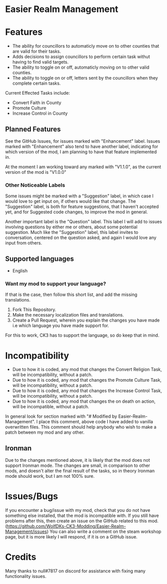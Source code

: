 # Easier Realm Management

# Features
- The ability for councillors to automaticly move on to other counties that are valid for their tasks. 
- Adds decisions to assign councillors to perform certain task withut having to find valid targets.
- The ability to toggle on or off, automaticly moving on to other valid counties.
- The ability to toggle on or off, letters sent by the councillors when they complete certain tasks.

Current Effected Tasks include:
- Convert Faith in County
- Promote Culture
- Increase Control in County

## Planned Features
See the GitHub Issues, for issues marked with "Enhancement" label. Issues marked with "Enhancement" also tend to have another label, indicating for which version of the mod, I am planning to have that feature implemented in. 

At the moment I am working toward any marked with "V1.1.0", as the current version of the mod is "V1.0.0"

### Other Noticeable Labels
Some issues might be marked with a "Suggestion" label, in which case I would love to get input on, if others would like that change. The "Suggestion" label, is both for feature suggestions, that I haven't accepted yet, and for Suggested code changes, to improve the mod in general.

Another important label is the "Question" label. This label I will add to issues involving questions by either me or others, about some potential suggestion. Much like the "Suggestion" label, this label invites to conversation, centered on the question asked, and again I would love any input from others.

## Supported languages
 - English

### Want my mod to support your language?
If that is the case, then follow this short list, and add the missing translations.

1. Fork This Repository.
2. Make the necessary localization files and translations.
3. Create a Pull Request, wherein you explain the changes you have made i.e which language you have made support for.

For this to work, CK3 has to support the language, so do keep that in mind.

# Incompatibility
- Due to how it is coded, any mod that changes the Convert Religion Task, will be incompatibility, without a patch.
- Due to how it is coded, any mod that changes the Promote Culture Task, will be incompatibility, without a patch.
- Due to how it is coded, any mod that changes the Increase Control Task, will be incompatibility, without a patch.
- Due to how it is coded, any mod that changes the on death on action, will be incompatible, without a patch.

In general look for section marked with "# Modified by Easier-Realm-Management". I place this comment, above code I have added to vanilla overwritten files.
This comment should help anybody who wish to make a patch between my mod and any other.

## Ironman
Due to the changes mentioned above, it is likely that the mod does not support Ironman mode. The changes are small, in comparison to other mods, and doesn't alter the final result of the tasks, so in theory Ironman mode should work, but I am not 100% sure.

# Issues/Bugs
If you encounter a bug/issue with my mod, check that you do not have something else installed, that the mod is incompatible with.
If you still have problems after this, then create an issue on the GitHub related to this mod. (https://github.com/WolfDKs-CK3-Modding/Easier-Realm-Management/issues)
You can also write a comment on the steam workshop page, but it is more likely I will respond, if it is on a GitHub issue.

# Credits
Many thanks to null#7817 on discord for assistance with fixing many functionality issues.
